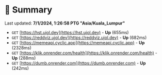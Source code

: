 # 📖 Summary
Last updated: **7/1/2024, 1:26:58 PTG "Asia/Kuala_Lumpur"**

- `GET` [https://hst.ujol.dev](https://hst.ujol.dev) - **Up** (655ms)
- `GET` [https://reddviz.ujol.dev](https://reddviz.ujol.dev) - **Up** (682ms)
- `GET` [https://memeapi.cyclic.app](https://memeapi.cyclic.app) - **Up** (2328ms)
- `GET` [https://klik.onrender.com/health](https://klik.onrender.com/health) - **Up** (288ms)
- `GET` [https://dumb.onrender.com](https://dumb.onrender.com) - **Up** (242ms)
